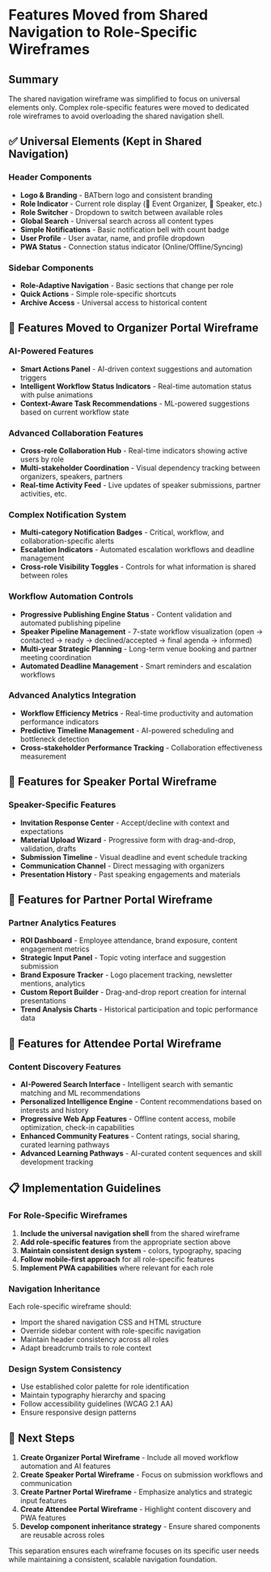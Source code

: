 # Features Moved from Shared Navigation to Role-Specific Wireframes

## Summary
The shared navigation wireframe was simplified to focus on universal elements only. Complex role-specific features were moved to dedicated role wireframes to avoid overloading the shared navigation shell.

## ✅ Universal Elements (Kept in Shared Navigation)

### Header Components
- **Logo & Branding** - BATbern logo and consistent branding
- **Role Indicator** - Current role display (🏢 Event Organizer, 🎤 Speaker, etc.)
- **Role Switcher** - Dropdown to switch between available roles
- **Global Search** - Universal search across all content types
- **Simple Notifications** - Basic notification bell with count badge
- **User Profile** - User avatar, name, and profile dropdown
- **PWA Status** - Connection status indicator (Online/Offline/Syncing)

### Sidebar Components
- **Role-Adaptive Navigation** - Basic sections that change per role
- **Quick Actions** - Simple role-specific shortcuts
- **Archive Access** - Universal access to historical content

## 🚚 Features Moved to Organizer Portal Wireframe

### AI-Powered Features
- **Smart Actions Panel** - AI-driven context suggestions and automation triggers
- **Intelligent Workflow Status Indicators** - Real-time automation status with pulse animations
- **Context-Aware Task Recommendations** - ML-powered suggestions based on current workflow state

### Advanced Collaboration Features
- **Cross-role Collaboration Hub** - Real-time indicators showing active users by role
- **Multi-stakeholder Coordination** - Visual dependency tracking between organizers, speakers, partners
- **Real-time Activity Feed** - Live updates of speaker submissions, partner activities, etc.

### Complex Notification System
- **Multi-category Notification Badges** - Critical, workflow, and collaboration-specific alerts
- **Escalation Indicators** - Automated escalation workflows and deadline management
- **Cross-role Visibility Toggles** - Controls for what information is shared between roles

### Workflow Automation Controls
- **Progressive Publishing Engine Status** - Content validation and automated publishing pipeline
- **Speaker Pipeline Management** - 7-state workflow visualization (open → contacted → ready → declined/accepted → final agenda → informed)
- **Multi-year Strategic Planning** - Long-term venue booking and partner meeting coordination
- **Automated Deadline Management** - Smart reminders and escalation workflows

### Advanced Analytics Integration
- **Workflow Efficiency Metrics** - Real-time productivity and automation performance indicators
- **Predictive Timeline Management** - AI-powered scheduling and bottleneck detection
- **Cross-stakeholder Performance Tracking** - Collaboration effectiveness measurement

## 🎤 Features for Speaker Portal Wireframe

### Speaker-Specific Features
- **Invitation Response Center** - Accept/decline with context and expectations
- **Material Upload Wizard** - Progressive form with drag-and-drop, validation, drafts
- **Submission Timeline** - Visual deadline and event schedule tracking
- **Communication Channel** - Direct messaging with organizers
- **Presentation History** - Past speaking engagements and materials

## 🏢 Features for Partner Portal Wireframe

### Partner Analytics Features
- **ROI Dashboard** - Employee attendance, brand exposure, content engagement metrics
- **Strategic Input Panel** - Topic voting interface and suggestion submission
- **Brand Exposure Tracker** - Logo placement tracking, newsletter mentions, analytics
- **Custom Report Builder** - Drag-and-drop report creation for internal presentations
- **Trend Analysis Charts** - Historical participation and topic performance data

## 👥 Features for Attendee Portal Wireframe

### Content Discovery Features
- **AI-Powered Search Interface** - Intelligent search with semantic matching and ML recommendations
- **Personalized Intelligence Engine** - Content recommendations based on interests and history
- **Progressive Web App Features** - Offline content access, mobile optimization, check-in capabilities
- **Enhanced Community Features** - Content ratings, social sharing, curated learning pathways
- **Advanced Learning Pathways** - AI-curated content sequences and skill development tracking

## 📋 Implementation Guidelines

### For Role-Specific Wireframes
1. **Include the universal navigation shell** from the shared wireframe
2. **Add role-specific features** from the appropriate section above
3. **Maintain consistent design system** - colors, typography, spacing
4. **Follow mobile-first approach** for all role-specific features
5. **Implement PWA capabilities** where relevant for each role

### Navigation Inheritance
Each role-specific wireframe should:
- Import the shared navigation CSS and HTML structure
- Override sidebar content with role-specific navigation
- Maintain header consistency across all roles
- Adapt breadcrumb trails to role context

### Design System Consistency
- Use established color palette for role identification
- Maintain typography hierarchy and spacing
- Follow accessibility guidelines (WCAG 2.1 AA)
- Ensure responsive design patterns

## 🎯 Next Steps

1. **Create Organizer Portal Wireframe** - Include all moved workflow automation and AI features
2. **Create Speaker Portal Wireframe** - Focus on submission workflows and communication
3. **Create Partner Portal Wireframe** - Emphasize analytics and strategic input features
4. **Create Attendee Portal Wireframe** - Highlight content discovery and PWA features
5. **Develop component inheritance strategy** - Ensure shared components are reusable across roles

This separation ensures each wireframe focuses on its specific user needs while maintaining a consistent, scalable navigation foundation.
